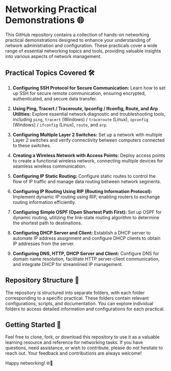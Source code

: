 # Networking Practical Demonstrations 🌐

This GitHub repository contains a collection of hands-on networking practical demonstrations designed to enhance your understanding of network administration and configuration. These practicals cover a wide range of essential networking topics and tools, providing valuable insights into various aspects of network management.

## Practical Topics Covered 🛠️

1. **Configuring SSH Protocol for Secure Communication:** Learn how to set up SSH for secure remote communication, ensuring encrypted, authenticated, and secure data transfer.

2. **Using Ping, Tracert / Traceroute, Ipconfig / Ifconfig, Route, and Arp Utilities:** Explore essential network diagnostic and troubleshooting tools, including `ping`, `tracert` (Windows) / `traceroute` (Linux), `ipconfig` (Windows) / `ifconfig` (Linux), `route`, and `arp`.

3. **Configuring Multiple Layer 2 Switches:** Set up a network with multiple Layer 2 switches and verify connectivity between computers connected to these switches.

4. **Creating a Wireless Network with Access Points:** Deploy access points to create a functional wireless network, connecting multiple devices for seamless wireless communication.

5. **Configuring IP Static Routing:** Configure static routes to control the flow of IP traffic and manage data routing between network segments.

6. **Configuring IP Routing Using RIP (Routing Information Protocol):** Implement dynamic IP routing using RIP, enabling routers to exchange routing information efficiently.

7. **Configuring Simple OSPF (Open Shortest Path First):** Set up OSPF for dynamic routing, utilizing the link-state routing algorithm to determine the shortest path to destinations.

8. **Configuring DHCP Server and Client:** Establish a DHCP server to automate IP address assignment and configure DHCP clients to obtain IP addresses from the server.

9. **Configuring DNS, HTTP, DHCP Server and Client:** Configure DNS for domain name resolution, facilitate HTTP server-client communication, and integrate DHCP for streamlined IP management.

## Repository Structure 📁

The repository is structured into separate folders, with each folder corresponding to a specific practical. These folders contain relevant configurations, scripts, and documentation. You can explore individual folders to access detailed information and configurations for each practical.

## Getting Started 🚀

Feel free to clone, fork, or download this repository to use it as a valuable learning resource and reference for networking tasks. If you have questions, need assistance, or wish to contribute, please do not hesitate to reach out. Your feedback and contributions are always welcome!

Happy networking! 🌐🚀
